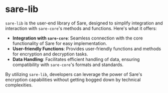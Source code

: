 # sare-lib

`sare-lib` is the user-end library of Sare, designed to simplify integration and interaction with `sare-core`'s methods and functions. Here's what it offers:

- **Integration with `sare-core`**: Seamless connection with the core functionality of Sare for easy implementation.
- **User-friendly Functions**: Provides user-friendly functions and methods for encryption and decryption tasks.
- **Data Handling**: Facilitates efficient handling of data, ensuring compatibility with `sare-core`'s formats and standards.

By utilizing `sare-lib`, developers can leverage the power of Sare's encryption capabilities without getting bogged down by technical complexities.
